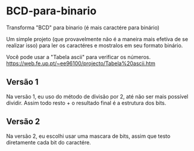 # BCD-para-binario
Transforma "BCD" para binario (é mais caractére para binário)

Um simple projeto (que provavelmente não é a maneira mais efetíva de se realizar isso) para ler os caractéres e mostralos em seu formato binário.

Você pode usar a "Tabela ascii" para verificar os números.  
https://web.fe.up.pt/~ee96100/projecto/Tabela%20ascii.htm

## Versão 1
Na versão 1, eu uso do método de divisão por 2, até não ser mais possível dividir. Assim todo resto + o resultado final é a estrutura dos bits.

## Versão 2
Na versão 2, eu escolhi usar uma mascara de bits, assim que testo diretamente cada bit do caractére.
